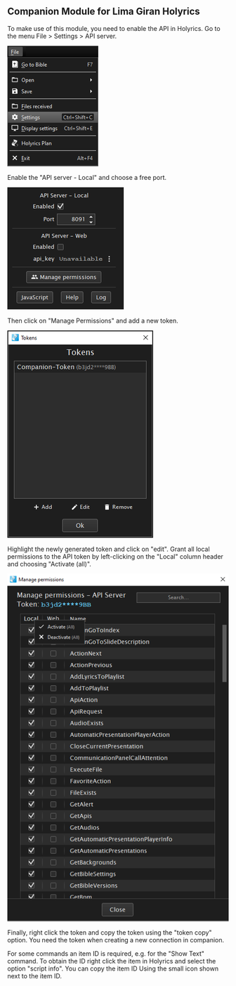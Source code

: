 ## Companion Module for Lima Giran Holyrics

To make use of this module, you need to enable the API in Holyrics. Go to the menu File > Settings > API server. 

![Menu](images/filemenu.png)

Enable the "API server - Local" and choose a free port.

![API server settings](images/API-Server-Settings.png)

Then click on "Manage Permissions" and add a new token.

![Token list](images/tokens.png)

Highlight the newly generated token and click on "edit".
Grant all local permissions to the API token by left-clicking on the "Local" column header and choosing "Activate (all)".

![Permissions](images/permissions.png)

Finally, right click the token and copy the token using the "token copy" option. You need the token when creating a new connection in companion.

For some commands an item ID is required, e.g. for the "Show Text" command. To obtain the ID right click the item in Holyrics and select the option "script info". You can copy the item ID Using the small icon shown next to the item ID.